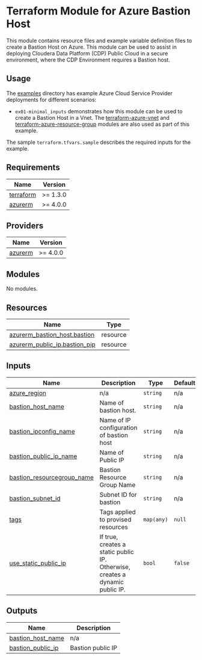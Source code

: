 <!-- BEGIN_TF_DOCS -->
# Terraform Module for Azure Bastion Host

This module contains resource files and example variable definition files to create a Bastion Host on Azure. This module can be used to assist in deploying Cloudera Data Platform (CDP) Public Cloud in a secure environment, where the CDP Environment requires a Bastion host.

## Usage

The [examples](./examples) directory has example Azure Cloud Service Provider deployments for different scenarios:

* `ex01-minimal_inputs` demonstrates how this module can be used to create a Bastion Host in a Vnet. The [terraform-azure-vnet](../../../terraform-azure-vnet/README.md) and [terraform-azure-resource-group](../../../terraform-azure-resource-group/README.md) modules are also used as part of this example.

The sample `terraform.tfvars.sample` describes the required inputs for the example.

## Requirements

| Name | Version |
|------|---------|
| <a name="requirement_terraform"></a> [terraform](#requirement\_terraform) | >= 1.3.0 |
| <a name="requirement_azurerm"></a> [azurerm](#requirement\_azurerm) | >= 4.0.0 |

## Providers

| Name | Version |
|------|---------|
| <a name="provider_azurerm"></a> [azurerm](#provider\_azurerm) | >= 4.0.0 |

## Modules

No modules.

## Resources

| Name | Type |
|------|------|
| [azurerm_bastion_host.bastion](https://registry.terraform.io/providers/hashicorp/azurerm/latest/docs/resources/bastion_host) | resource |
| [azurerm_public_ip.bastion_pip](https://registry.terraform.io/providers/hashicorp/azurerm/latest/docs/resources/public_ip) | resource |

## Inputs

| Name | Description | Type | Default | Required |
|------|-------------|------|---------|:--------:|
| <a name="input_azure_region"></a> [azure\_region](#input\_azure\_region) | n/a | `string` | n/a | yes |
| <a name="input_bastion_host_name"></a> [bastion\_host\_name](#input\_bastion\_host\_name) | Name of bastion host. | `string` | n/a | yes |
| <a name="input_bastion_ipconfig_name"></a> [bastion\_ipconfig\_name](#input\_bastion\_ipconfig\_name) | Name of IP configuration of bastion host | `string` | n/a | yes |
| <a name="input_bastion_public_ip_name"></a> [bastion\_public\_ip\_name](#input\_bastion\_public\_ip\_name) | Name of Public IP | `string` | n/a | yes |
| <a name="input_bastion_resourcegroup_name"></a> [bastion\_resourcegroup\_name](#input\_bastion\_resourcegroup\_name) | Bastion Resource Group Name | `string` | n/a | yes |
| <a name="input_bastion_subnet_id"></a> [bastion\_subnet\_id](#input\_bastion\_subnet\_id) | Subnet ID for bastion | `string` | n/a | yes |
| <a name="input_tags"></a> [tags](#input\_tags) | Tags applied to provised resources | `map(any)` | `null` | no |
| <a name="input_use_static_public_ip"></a> [use\_static\_public\_ip](#input\_use\_static\_public\_ip) | If true, creates a static public IP. Otherwise, creates a dynamic public IP. | `bool` | `false` | no |

## Outputs

| Name | Description |
|------|-------------|
| <a name="output_bastion_host_name"></a> [bastion\_host\_name](#output\_bastion\_host\_name) | n/a |
| <a name="output_bastion_public_ip"></a> [bastion\_public\_ip](#output\_bastion\_public\_ip) | Bastion public IP |
<!-- END_TF_DOCS -->
